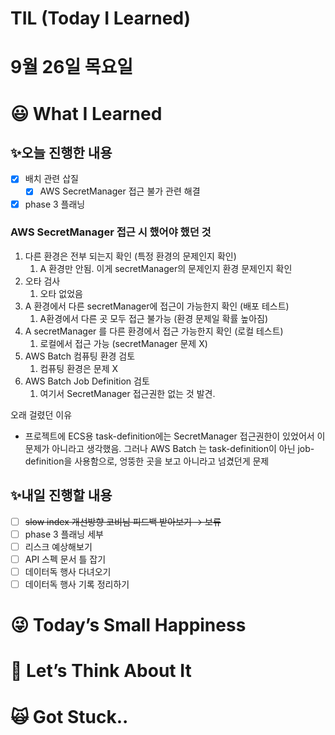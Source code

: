 # TIL (Today I Learned)

# 9월 26일 목요일

# 😃 What I Learned

## ✨오늘 진행한 내용

- [x]  배치 관련 삽질
    - [x]  AWS SecretManager 접근 불가 관련 해결
- [x]  phase 3 플래닝

### AWS SecretManager 접근 시 했어야 했던 것

1. 다른 환경은 전부 되는지 확인 (특정 환경의 문제인지 확인)
    1. A 환경만 안됨. 이게 secretManager의 문제인지 환경 문제인지 확인
2. 오타 검사
    1. 오타 없었음
3. A 환경에서 다른 secretManager에 접근이 가능한지 확인 (배포 테스트)
    1. A환경에서 다른 곳 모두 접근 불가능 (환경 문제일 확률 높아짐)
4. A secretManager 를 다른 환경에서 접근 가능한지 확인 (로컬 테스트)
    1. 로컬에서 접근 가능 (secretManager 문제 X)
5. AWS Batch 컴퓨팅 환경 검토
    1. 컴퓨팅 환경은 문제 X
6. AWS Batch Job Definition 검토
    1. 여기서 SecretManager 접근권한 없는 것 발견. 

오래 걸렸던 이유

- 프로젝트에 ECS용 task-definition에는 SecretManager 접근권한이 있었어서 이 문제가 아니라고 생각했음. 그러나 AWS Batch 는 task-definition이 아닌 job-definition을 사용함으로, 엉뚱한 곳을 보고 아니라고 넘겼던게 문제

## ✨내일 진행할 내용

- [ ]  ~~slow index 개선방향 코비님 피드백 받아보기 → 보류~~
- [ ]  phase 3 플래닝 세부
- [ ]  리스크 예상해보기
- [ ]  API 스펙 문서 틀 잡기
- [ ]  데이터독 행사 다녀오기
- [ ]  데이터독 행사 기록 정리하기

# 😜 Today’s Small Happiness

# 🧐 Let’s Think About It

# 🙀 Got Stuck..